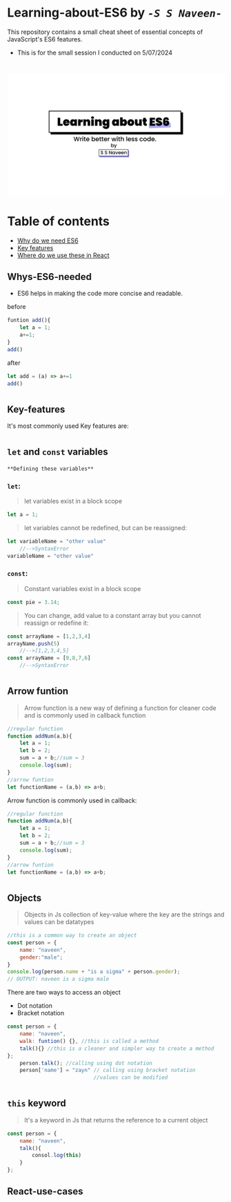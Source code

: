 # Learning-about-ES6 by *`-S S Naveen-`*
This repository contains a small cheat sheet of essential concepts of JavaScript's ES6 features.
- This is for the small session I conducted on 5/07/2024 
# 
<img src="./ES6-Resources/ES6-presenation-coverPage.png" width="1000px">

# Table  of contents 
- [Why do we need ES6](#Whys-ES6-needed)
- [Key features](#Key-features)
- [Where do we use these in React](#React-use-cases)


## Whys-ES6-needed
- ES6 helps in making the code more concise and readable.

before
```javascript
funtion add(){
    let a = 1;
    a+=1;
}
add()
```
after

```javascript
let add = (a) => a+=1
add()
```
#
## Key-features
It's most commonly used Key features are:
#
## `let` and `const` variables
    **Defining these variables**
### `let`: 
> let variables exist in a block scope
```javascript
let a = 1;
```
> let variables cannot be redefined, but can be reassigned:
```javascript
let variableName = "other value"  
    //-->SyntaxError
variableName = "other value"
```

### `const`: 
> Constant variables exist in a block scope
```javascript 
const pie = 3.14;
```
> You can change, add value to a constant array  but you cannot reassign or redefine it:
```javascript
const arrayName = [1,2,3,4]
arrayName.push(5) 
    //-->[1,2,3,4,5]
const arrayName = [9,8,7,6] 
    //-->SyntaxError
```


#
## Arrow funtion
> Arrow function is a new way of defining a function for cleaner code and is commonly used in callback function

```javascript
//regular function 
function addNum(a,b){
    let a = 1;
    let b = 2;
    sum = a + b;//sum = 3
    console.log(sum);
}
//arrow funtion
let functionName = (a,b) => a+b;
```
Arrow function is commonly used in callback:
```javascript
//regular function 
function addNum(a,b){
    let a = 1;
    let b = 2;
    sum = a + b;//sum = 3
    console.log(sum);
}
//arrow funtion
let functionName = (a,b) => a+b;
```
#
## Objects
> Objects in Js collection of key-value where the key are the strings and values can be datatypes 
```javascript
//this is a common way to create an object
const person = {
    name: "naveen",
    gender:"male";
}
console.log(person.name + "is a sigma" + person.gender);
// OUTPUT: naveen is a sigma male
```
There are two ways to access an object 
- Dot notation 
- Bracket notation 

``` javascript
const person = {
    name: "naveen",
    walk: funtion() {}, //this is called a method
    talk(){} //this is a cleaner and simpler way to create a method
};
    person.talk(); //calling using dot notation
    person['name'] = "zayn" // calling using bracket notation 
                            //values can be modified
```
#
## `this` keyword
> It's a keyword in Js that returns the reference to a current object 
```javascript
const person = {
    name: "naveen",
    talk(){
        consol.log(this)
    }
};

```

## React-use-cases
